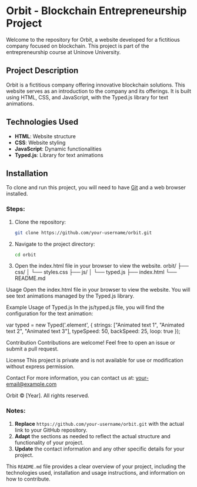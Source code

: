 # Orbit - Blockchain Entrepreneurship Project

Welcome to the repository for Orbit, a website developed for a fictitious company focused on blockchain. This project is part of the entrepreneurship course at Uninove University.

## Project Description

Orbit is a fictitious company offering innovative blockchain solutions. This website serves as an introduction to the company and its offerings. It is built using HTML, CSS, and JavaScript, with the Typed.js library for text animations.

## Technologies Used

- **HTML**: Website structure
- **CSS**: Website styling
- **JavaScript**: Dynamic functionalities
- **Typed.js**: Library for text animations

## Installation

To clone and run this project, you will need to have [Git](https://git-scm.com) and a web browser installed.

### Steps:

1. Clone the repository:
   ```sh
   git clone https://github.com/your-username/orbit.git
2. Navigate to the project directory:
   ```sh
   cd orbit

3. Open the index.html file in your browser to view the website.
   orbit/
├── css/
│   └── styles.css
├── js/
│   └── typed.js
├── index.html
└── README.md

Usage
Open the index.html file in your browser to view the website. You will see text animations managed by the Typed.js library.

Example Usage of Typed.js
In the js/typed.js file, you will find the configuration for the text animation:

var typed = new Typed('.element', {
  strings: ["Animated text 1", "Animated text 2", "Animated text 3"],
  typeSpeed: 50,
  backSpeed: 25,
  loop: true
});

Contribution
Contributions are welcome! Feel free to open an issue or submit a pull request.

License
This project is private and is not available for use or modification without express permission.

Contact
For more information, you can contact us at: your-email@example.com


Orbit © [Year]. All rights reserved.


### Notes:

1. **Replace** `https://github.com/your-username/orbit.git` with the actual link to your GitHub repository.
2. **Adapt** the sections as needed to reflect the actual structure and functionality of your project.
3. **Update** the contact information and any other specific details for your project.

This `README.md` file provides a clear overview of your project, including the technologies used, installation and usage instructions, and information on how to contribute.

